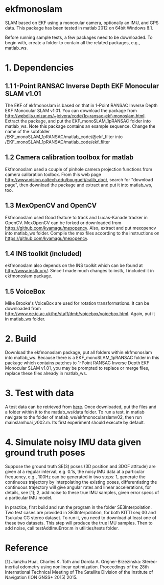 # ekfmonoslam

SLAM based on EKF using a monocular camera, optionally an IMU, and GPS data. This package has been tested in matlab 2012 on 64bit Windows 8.1. 

Before running sample tests, a few packages need to be downloaded. To begin with, create a folder to contain all the related packages, e.g., matlab_ws.

# 1. Dependencies

## 1.1 1-Point RANSAC Inverse Depth EKF Monocular SLAM v1.01

The EKF of ekfmonoslam is based on that in 1-Point RANSAC Inverse Depth EKF Monocular SLAM v1.01. You can download the package from http://webdiis.unizar.es/~jcivera/code/1p-ransac-ekf-monoslam.html. Extract the package, and put the EKF_monoSLAM_1pRANSAC folder into matlab_ws. Note this package contains an example sequence. Change the name of the subfolder /EKF_monoSLAM_1pRANSAC/matlab_code/@ekf_filter into /EKF_monoSLAM_1pRANSAC/matlab_code/ekf_filter

## 1.2 Camera calibration toolbox for matlab

Ekfmonoslam used a couple of pinhole camera projection functions from camera calibration toolbox. From this web page http://www.vision.caltech.edu/bouguetj/calib_doc/, search for "download page", then download the package and extract and put it into matlab_ws, too.

## 1.3 MexOpenCV and OpenCV

Ekfmonoslam used Good feature to track and Lucas-Kanade tracker in OpenCV. MexOpenCV can be forked or downloaded from https://github.com/kyamagu/mexopencv. Also, extract and put mexopencv into matlab_ws folder. Compile the mex files according to the instructions on https://github.com/kyamagu/mexopencv.

## 1.4 INS toolkit (included)

ekfmonoslam also depends on the INS toolkit which can be found at http://www.instk.org/. Since I made much changes to instk, I included it in ekfmonoslam package.

## 1.5 VoiceBox

Mike Brooke's VoiceBox are used for rotation transformations. It can be downloaded from http://www.ee.ic.ac.uk/hp/staff/dmb/voicebox/voicebox.html. Again, put it in matlab_ws folder.

# 2. Build

Download the ekfmonoslam package, put all folders within ekfmonoslam into matlab_ws. Because there is a EKF_monoSLAM_1pRANSAC folder in this package which contains patches to 1-Point RANSAC Inverse Depth EKF Monocular SLAM v1.01, you may be prompted to replace or merge files, replace these files already in matlab_ws.

# 3. Test with data

A test data can be retrieved from [here](https://pan.baidu.com/s/1c1IdiQO). Once downloaded, put the files and a folder within it to the matlab_ws/data folder. To run a test, in matlab navigate to the folder of matlab_ws/ekfmonocularslamv02, then run mainslamhuai_v002.m. Its first experiment should execute by default.

# 4. Simulate noisy IMU data given ground truth poses

Suppose the ground truth SE(3) poses (3D position and 3DOF attitude) are given at a regular interval, e.g. 0.1s, the noisy IMU data at a particular frequency, e.g., 100Hz can be generated in two steps: 1, generate the continuous trajectory by interpolating the existing poses, differentiating the continuous trajectory will give angular rates and linear accelerations, for details, see [1]; 2, add noise to these true IMU samples, given error specs of a particular IMU model.

In practice, first build and run the program in the folder SE3Interpolation. Two test cases are provided in SE3Interpolation, for both KITTI seq 00 and Tsukuba CG stereo dataset. To run it, you need to download at least one of these two datasets. This step will produce the true IMU samples. Then to add noise, call testAddImuError.m in utilities/tests folder.


# Reference

[1] Jianzhu Huai, Charles K. Toth and Dorota A. Grejner-Brzezinska: Stereo-inertial odometry using nonlinear optimization. Proceedings of the 28th International Technical Meeting of The Satellite Division of the Institute of Navigation (ION GNSS+ 2015) 2015.
